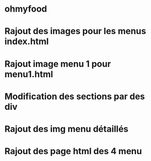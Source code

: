 # ohmyfood

# Rajout des images pour les menus index.html

# Rajout image menu 1 pour menu1.html

# Modification des sections par des div

# Rajout des img menu détaillés

# Rajout des page html des 4 menu
